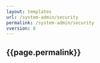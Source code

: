```yaml
---
layout: templates
url: /system-admin/security
permalink: /system-admin/security
vversion: 8
---
```



## {{page.permalink}} 